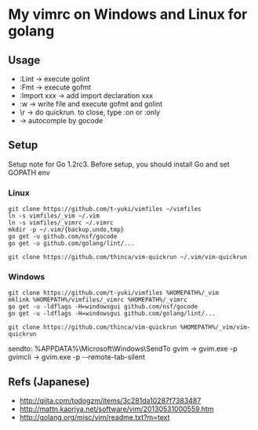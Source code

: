 My vimrc on Windows and Linux for golang
========================================

Usage
-----
* :Lint -> execute golint
* :Fmt -> execute gofmt
* :Import xxx -> add import declaration xxx
* :w -> write file and execute gofmt and golint
* \r -> do quickrun. to close, type :on or :only
* <C-X><C-O> -> autocomple by gocode

Setup
-----
Setup note for Go 1.2rc3.
Before setup, you should install Go and set GOPATH env

### Linux
```shell
git clone https://github.com/t-yuki/vimfiles ~/vimfiles
ln -s vimfiles/_vim ~/.vim
ln -s vimfiles/_vimrc ~/.vimrc
mkdir -p ~/.vim/{backup,undo,tmp}
go get -u github.com/nsf/gocode
go get -u github.com/golang/lint/...

git clone https://github.com/thinca/vim-quickrun ~/.vim/vim-quickrun
```

### Windows
```shell
git clone https://github.com/t-yuki/vimfiles %HOMEPATH%/_vim
mklink %HOMEPATH%/vimfiles/_vimrc %HOMEPATH%/_vimrc
go get -u -ldflags -H=windowsgui github.com/nsf/gocode
go get -u -ldflags -H=windowsgui github.com/golang/lint/...

git clone https://github.com/thinca/vim-quickrun %HOMEPATH%/_vim/vim-quickrun
```

sendto: %APPDATA%\Microsoft\Windows\SendTo
gvim -> gvim.exe -p
gvimcli -> gvim.exe -p --remote-tab-silent

Refs (Japanese)
---------------
* http://qiita.com/todogzm/items/3c281da10287f7383487
* http://mattn.kaoriya.net/software/vim/20130531000559.htm
* http://golang.org/misc/vim/readme.txt?m=text

